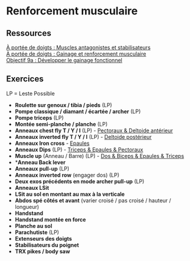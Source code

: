# Renforcement musculaire

## Ressources

[À portée de doigts : Muscles antagonistes et stabilisateurs](https://aporteededoigts.com/physique-escalade-entrainement-progression/exercices-complementaires/muscles-antagonistes-et-stabilisateurs/)  
[À portée de doigts : Gainage et renforcement musculaire](https://aporteededoigts.com/physique-escalade-entrainement-progression/exercices-complementaires/gainage-et-renforcement-musculaire/)  
[Objectif 9a : Développer le gainage fonctionnel](http://objectif9a.com/developper-gainage-fonctionnel-escalade/)

## Exercices

LP = Leste Possible

- **Roulette sur genoux / tibia / pieds** (LP)
- **Pompe classique / diamant / écartée / archer** (LP)
- **Pompe triceps** (LP)
- **Montée semi-planche / planche** (LP)
- **Anneaux chest fly T / Y / I** (LP) - <ins>Pectoraux & Deltoide antérieur</ins>
- **Anneaux inverted fly T / Y / I** (LP) - <ins>Deltoide postérieur</ins>
- **Anneaux Iron cross** - <ins>Epaules</ins>
- **Anneaux Dips** (LP) - <ins>Triceps & Epaules & Pectoraux</ins>
- **Muscle up** (Anneau / Barre) (LP) - <ins>Dos & Biceps & Epaules & Triceps</ins>
- ***Anneau Back lever**
- **Anneaux pull-up** (LP)
- **Anneaux inverted row** (engager dos) (LP)
- **Deux exos précédents en mode archer pull-up** (LP)
- **Anneaux LSit**
- **LSit au sol en montant au max à la verticale**
- **Abdos spé côtés et avant** (varier croisé / pas croisé / hauteur / longueur)
- **Handstand**
- **Handstand montée en force**
- **Planche au sol**
- **Parachutiste** (LP) 
- **Extenseurs des doigts**
- **Stabilisateurs du poignet**
- **TRX pikes / body saw**

